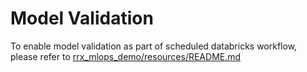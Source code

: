 # Model Validation
To enable model validation as part of scheduled databricks workflow, please refer to [rrx_mlops_demo/resources/README.md](../resources/README.md)
